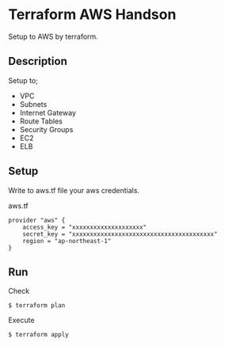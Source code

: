 Terraform AWS Handson
====

Setup to AWS by terraform.

## Description

Setup to;

- VPC
- Subnets
- Internet Gateway
- Route Tables
- Security Groups
- EC2
- ELB

## Setup

Write to aws.tf file your aws credentials.

aws.tf
```
provider "aws" {
    access_key = "xxxxxxxxxxxxxxxxxxxx"
    secret_key = "xxxxxxxxxxxxxxxxxxxxxxxxxxxxxxxxxxxxxxxx"
    region = "ap-northeast-1"
}
```

## Run

Check

```
$ terraform plan
```

Execute

```
$ terraform apply
```
